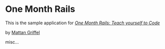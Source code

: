 # One Month Rails

This is the sample application for
[*One Month Rails: Teach yourself to Code*](http://onemonthrails.com)

by [Mattan Griffel](http://mattangriffel.com)

misc...